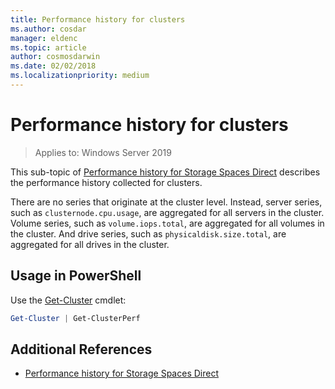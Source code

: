 ```yaml
---
title: Performance history for clusters
ms.author: cosdar
manager: eldenc
ms.topic: article
author: cosmosdarwin
ms.date: 02/02/2018
ms.localizationpriority: medium
---
```


# Performance history for clusters

> Applies to: Windows Server 2019

This sub-topic of [Performance history for Storage Spaces Direct](performance-history.md) describes the performance history collected for clusters.

There are no series that originate at the cluster level. Instead, server series, such as `clusternode.cpu.usage`, are aggregated for all servers in the cluster. Volume series, such as `volume.iops.total`, are aggregated for all volumes in the cluster. And drive series, such as `physicaldisk.size.total`, are aggregated for all drives in the cluster.

## Usage in PowerShell

Use the [Get-Cluster](/powershell/module/failoverclusters/get-cluster) cmdlet:

```PowerShell
Get-Cluster | Get-ClusterPerf
```

## Additional References

- [Performance history for Storage Spaces Direct](performance-history.md)
